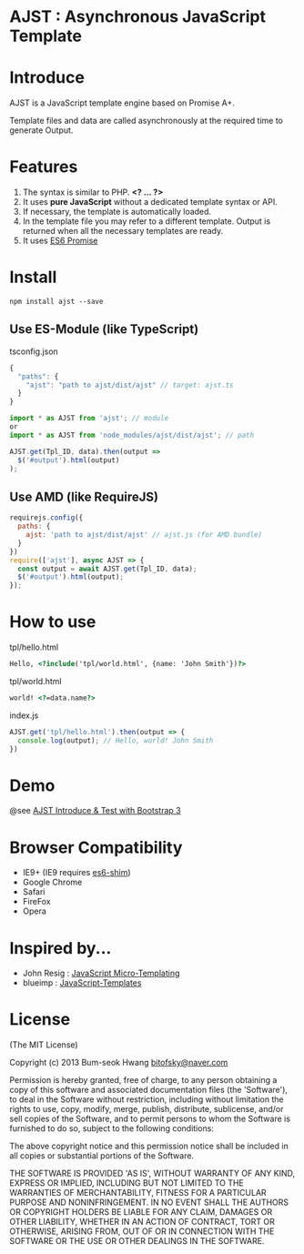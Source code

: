 AJST : Asynchronous JavaScript Template
================

# Introduce

AJST is a JavaScript template engine based on Promise A+.

Template files and data are called asynchronously at the required time to generate Output.


# Features

1. The syntax is similar to PHP. **&lt;? ... ?&gt;**
2. It uses **pure JavaScript** without a dedicated template syntax or API.
3. If necessary, the template is automatically loaded.
4. In the template file you may refer to a different template. Output is returned when all the necessary templates are ready.
5. It uses [ES6 Promise](https://developer.mozilla.org/en/docs/Web/JavaScript/Reference/Global_Objects/Promise)

# Install

```
npm install ajst --save
```

## Use ES-Module (like TypeScript)
tsconfig.json
```js
{
  "paths": {
    "ajst": "path to ajst/dist/ajst" // target: ajst.ts
  }
}
```
```javascript
import * as AJST from 'ajst'; // module
or
import * as AJST from 'node_modules/ajst/dist/ajst'; // path

AJST.get(Tpl_ID, data).then(output =>
  $('#output').html(output)
);
```

## Use AMD (like RequireJS)
```javascript
requirejs.config({
  paths: {
    ajst: 'path to ajst/dist/ajst' // ajst.js (for AMD bundle)
  }
})
require(['ajst'], async AJST => {
  const output = await AJST.get(Tpl_ID, data);
  $('#output').html(output);
});
```

# How to use
tpl/hello.html
```html
Hello, <?include('tpl/world.html', {name: 'John Smith'})?>
```
tpl/world.html
```html
world! <?=data.name?>
```
index.js
```javascript
AJST.get('tpl/hello.html').then(output => {
  console.log(output); // Hello, world! John Smith
})
```

# Demo

@see [AJST Introduce & Test with Bootstrap 3](http://bitofsky.github.io/Async-JSTemplate/)

# Browser Compatibility

 * IE9+ (IE9 requires [es6-shim](https://github.com/paulmillr/es6-shim))
 * Google Chrome
 * Safari
 * FireFox
 * Opera

# Inspired by...

 * John Resig : [JavaScript Micro-Templating](http://ejohn.org/blog/javascript-micro-templating/)
 * blueimp : [JavaScript-Templates](https://github.com/blueimp/JavaScript-Templates/)

# License

(The MIT License)

Copyright (c) 2013 Bum-seok Hwang <bitofsky@naver.com>

Permission is hereby granted, free of charge, to any person obtaining a copy of this software and associated documentation files (the 'Software'), to deal in the Software without restriction, including without limitation the rights to use, copy, modify, merge, publish, distribute, sublicense, and/or sell copies of the Software, and to permit persons to whom the Software is furnished to do so, subject to the following conditions:

The above copyright notice and this permission notice shall be included in all copies or substantial portions of the Software.

THE SOFTWARE IS PROVIDED 'AS IS', WITHOUT WARRANTY OF ANY KIND, EXPRESS OR IMPLIED, INCLUDING BUT NOT LIMITED TO THE WARRANTIES OF MERCHANTABILITY, FITNESS FOR A PARTICULAR PURPOSE AND NONINFRINGEMENT. IN NO EVENT SHALL THE AUTHORS OR COPYRIGHT HOLDERS BE LIABLE FOR ANY CLAIM, DAMAGES OR OTHER LIABILITY, WHETHER IN AN ACTION OF CONTRACT, TORT OR OTHERWISE, ARISING FROM, OUT OF OR IN CONNECTION WITH THE SOFTWARE OR THE USE OR OTHER DEALINGS IN THE SOFTWARE.
